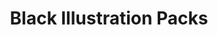---
title: "Black Illustration Packs"
authors:
    - "Black Illustrations"
categories: 
    - "illustrations"
    - "design"
    - "race"
    - "diversity"
link: "https://www.blackillustrations.com/black-illustration-packs"
---